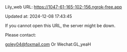 Lily_web URL: https://1047-61-165-102-156.ngrok-free.app

Updated at: 2024-12-08 17:43:45

If you cannot open this URL, the server might be down.

Please contact: 

goley04@foxmail.com Or Wechat:GL_yeaH